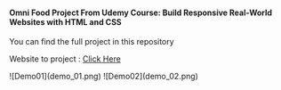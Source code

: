 <h4>Omni Food Project From Udemy Course: Build Responsive Real-World Websites with HTML and CSS</h4>
<p>You can find the full project in this repository</p>

<p>Website to project : <a href="https://udemy-omni-food.netlify.app/">Click Here</a></p>
![Demo01](demo_01.png)
![Demo02](demo_02.png)
